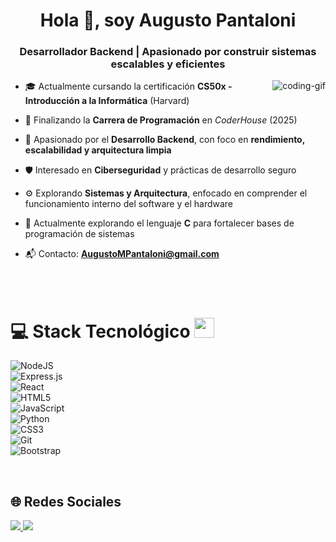 <h1 align="center">Hola 👋, soy Augusto Pantaloni</h1>  
<h3 align="center">Desarrollador Backend | Apasionado por construir sistemas escalables y eficientes</h3>  

<p><img align="right" src="https://github.com/Adam-pw/Adam-pw/blob/main/animation_500_kxa883sd.gif" alt="coding-gif" /></p>  

- 🎓 Actualmente cursando la certificación **CS50x - Introducción a la Informática** (Harvard)

- 🚀 Finalizando la **Carrera de Programación** en *CoderHouse* (2025)

- 🔹 Apasionado por el **Desarrollo Backend**, con foco en **rendimiento, escalabilidad y arquitectura limpia**

- 🛡️ Interesado en **Ciberseguridad** y prácticas de desarrollo seguro

- ⚙️ Explorando **Sistemas y Arquitectura**, enfocado en comprender el funcionamiento interno del software y el hardware

- 🎯 Actualmente explorando el lenguaje **C** para fortalecer bases de programación de sistemas

- 📬 Contacto: **AugustoMPantaloni@gmail.com**

<br>
<br>

# 💻 Stack Tecnológico <img src="https://media2.giphy.com/media/QssGEmpkyEOhBCb7e1/giphy.gif?cid=ecf05e47a0n3gi1bfqntqmob8g9aid1oyj2wr3ds3mg700bl&rid=giphy.gif" width="32px">  

![NodeJS](https://img.shields.io/badge/node.js-6DA55F?style=for-the-badge&logo=node.js&logoColor=white)  
![Express.js](https://img.shields.io/badge/express.js-%23404d59.svg?style=for-the-badge&logo=express&logoColor=%2361DAFB)  
![React](https://img.shields.io/badge/react-%2320232a.svg?style=for-the-badge&logo=react&logoColor=%2361DAFB)  
![HTML5](https://img.shields.io/badge/html5-%23E34F26.svg?style=for-the-badge&logo=html5&logoColor=white)  
![JavaScript](https://img.shields.io/badge/javascript-%23323330.svg?style=for-the-badge&logo=javascript&logoColor=%23F7DF1E)  
![Python](https://img.shields.io/badge/python-3670A0?style=for-the-badge&logo=python&logoColor=ffdd54)  
![CSS3](https://img.shields.io/badge/css3-%231572B6.svg?style=for-the-badge&logo=css3&logoColor=white)    
![Git](https://img.shields.io/badge/git-%23F05033.svg?style=for-the-badge&logo=git&logoColor=white)  
![Bootstrap](https://img.shields.io/badge/bootstrap-%238511FA.svg?style=for-the-badge&logo=bootstrap&logoColor=white)  

<br>

## 🌐 Redes Sociales  

<a href="https://www.instagram.com/augusto.pantaloni/">
<img src="https://img.shields.io/badge/Instagram-%23E4405F.svg?style=for-the-badge&logo=Instagram&logoColor=white" />
</a>

<a href="https://www.linkedin.com/in/augusto-maximiliano-pantaloni-16a81b317/">
<img src="https://img.shields.io/badge/LinkedIn-%230077B5.svg?style=for-the-badge&logo=linkedin&logoColor=white" />
</a>




